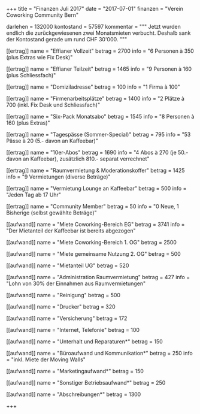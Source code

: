 +++
title = "Finanzen Juli 2017"
date = "2017-07-01"
finanzen = "Verein Coworking Community Bern"

darlehen = 132000
kontostand = 57597
kommentar = """
Jetzt wurden endlich die zurückgewiesenen zwei Monatsmieten verbucht. Deshalb
sank der Kontostand gerade um rund CHF 30'000.
"""

[[ertrag]]
name = "Effianer Vollzeit"
betrag = 2700
info = "6 Personen à 350 (plus Extras wie Fix Desk)"

[[ertrag]]
name = "Effianer Teilzeit"
betrag = 1465
info = "9 Personen à 160 (plus Schliessfach)"

[[ertrag]]
name = "Domiziladresse"
betrag = 100
info = "1 Firma à 100"

[[ertrag]]
name = "Firmenarbeitsplätze"
betrag = 1400
info = "2 Plätze à 700 (inkl. Fix Desk und Schliessfach)"

[[ertrag]]
name = "Six-Pack Monatsabo"
betrag = 1545
info = "8 Personen à 160 (plus Extras)"

[[ertrag]]
name = "Tagespässe (Sommer-Special)"
betrag = 795
info = "53 Pässe à 20 (5.- davon an Kaffeebar)"

[[ertrag]]
name = "10er-Abos"
betrag = 1690
info = "4 Abos à 270 (je 50.- davon an Kaffeebar), zusätzlich 810.- separat verrechnet"

[[ertrag]]
name = "Raumvermietung & Moderationskoffer"
betrag = 1425
info = "9 Vermietungen (diverse Beträge)"

[[ertrag]]
name = "Vermietung Lounge an Kaffeebar"
betrag = 500
info = "Jeden Tag ab 17 Uhr"

[[ertrag]]
name = "Community Member"
betrag = 50
info = "0 Neue, 1 Bisherige (selbst gewählte Beträge)"


[[aufwand]]
name = "Miete Coworking-Bereich EG"
betrag = 3741
info = "Der Mietanteil der Kaffeebar ist bereits abgezogen"

[[aufwand]]
name = "Miete Coworking-Bereich 1. OG"
betrag = 2500

[[aufwand]]
name = "Miete gemeinsame Nutzung 2. OG"
betrag = 500

[[aufwand]]
name = "Mietanteil UG"
betrag = 520

[[aufwand]]
name = "Administration Raumvermietung"
betrag = 427
info = "Lohn von 30% der Einnahmen aus Raumvermietungen"

[[aufwand]]
name = "Reinigung"
betrag = 500

[[aufwand]]
name = "Drucker"
betrag = 320

[[aufwand]]
name = "Versicherung"
betrag = 172

[[aufwand]]
name = "Internet, Telefonie"
betrag = 100

[[aufwand]]
name = "Unterhalt und Reparaturen*"
betrag = 150

[[aufwand]]
name = "Büroaufwand und Kommunikation*"
betrag = 250
info = "inkl. Miete der Moving Walls"

[[aufwand]]
name = "Marketingaufwand*"
betrag = 150

[[aufwand]]
name = "Sonstiger Betriebsaufwand*"
betrag = 250

[[aufwand]]
name = "Abschreibungen*"
betrag = 1300

+++

